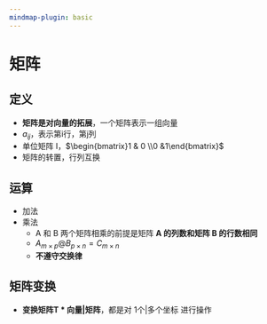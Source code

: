 ```yaml
---
mindmap-plugin: basic
---
```

# 矩阵

## 定义
- **矩阵是对向量的拓展**，一个矩阵表示一组向量
- $a_{ij}$，表示第i行，第j列
- 单位矩阵 I，$\begin{bmatrix}1 & 0 \\0 &1\end{bmatrix}$
- 矩阵的转置，行列互换

## 运算
- 加法
- 乘法
	- A 和 B 两个矩阵相乘的前提是矩阵 **A 的列数和矩阵 B 的行数相同**
	- $A_{m \times p} @ B_{p \times n} = C_{m \times n}$
	- **不遵守交换律**

## 矩阵变换
- **变换矩阵T  * 向量|矩阵**，都是对 1个|多个坐标 进行操作